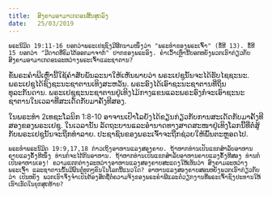 ```yaml
---
title:  ສົງຄາມອາມາເກດອນສິ້ນສຸດລົງ
date:   25/03/2019
---
```


`ພຣະນິມິດ 19:11-16 ບອກວ່າພຣະເຢຊູຊົງມີອີກນາມໜຶ່ງວ່າ "ພຣະທຳຂອງພຣະເຈົ້າ" (ຂໍ້ທີ 13). ຂໍ້ທີ 15 ບອກວ່າ "ມີດາດທີ່ຄົມໄດ້ອອກມາຈາກ" ປາກຂອງພຣະອົງ. ຄຳເວົ້າເຫຼົ່ານີ້ບອກຫຍັງພວກເຮົາກ່ຽວກັບສົງຄາມອາມາເກດອນລະຫວ່າງພຣະເຈົ້າແລະຊາຕານ?`

ຂໍ້ພຣະຄຳພີເຫຼົ່ານີ້ໃຊ້ຄຳສັບພັນລະນາໃຫ້ເຫັນພາບວ່າ ພຣະເຢຊູນັ້ນຈະໄດ້ຮັບໄຊຊະນະ. ພຣະເຢຊູໄດ້ຊົງຊະນະຊາຕານເທິງສະຫວັນ. ພຣະອົງໄດ້ເອົາຊະນະຊາຕານທີ່ຖິ່ນທຸລະກັນດານ. ພຣະເຢຊູຊະນະຊາຕານຢູ່ເທິງໄມ້ກາງແຂນແລະພຣະອົງກໍຈະເອົາຊະນະຊາຕານໃນເວລາທີ່ສະເດັດກັບມາຄັ້ງທີສອງ.

ໃນພຣະທຳ 2ເທຊະໂລນິກ 1:8-10 ອາຈານເປົາໂລຍັງໄດ້ຂຽນກ່ຽວກັບການສະເດັດກັບມາຄັ້ງທີສອງຂອງພຣະເຢຊູ. ໃນເວລານັ້ນ ລັດຖະບານແລະອຳນາດທາງສາດສະໜາຢູ່ເທິງໂລກນີ້ທີ່ຕໍ່ສູ້ກັບພຣະເຢຊູນັ້ນຈະຖືກທຳລາຍ. ປະຊາຊົນຂອງພຣະເຈົ້າຈະຖືກຊ່ວຍໃຫ້ພົ້ນຕະຫຼອດໄປ.

`ພຣະທຳພຣະນິມິດ 19:9,17,18 ກ່າວເຖິງອາຫານແລງສອງຄາບ. ຖ້າຫາກທ່ານເປັນແຂກສຳລັບອາຫານຄາບແລງຄັ້ງທີໜຶ່ງ ທ່ານກໍຈະໄດ້ກິນອາຫານ. ຖ້າຫາກທ່ານເປັນແຂກສຳລັບອາຫານຄາບແລງຄັ້ງທີສອງ ທ່ານກໍເປັນອາຫານເອງ! ຄວາມແຕກຕ່າງລະຫວ່າງອາຫານແລງສອງຄາບສະແດງໃຫ້ເຫັນວ່າ ສົງຄາມລະຫວ່າງພຣະເຈົ້າ ແລະຊາຕານນັ້ນມີຜົນຕໍ່ທຸກໆຄົນໃນໂລກນີ້ແນວໃດ? ອາຫານແລງສອງຄາບສອນຫຍັງພວກເຮົາກ່ຽວກັບວ່າ ເປັນຫຍັງ ພວກເຮົາຈຶ່ງຈຳເປັນຕ້ອງສັດຊື່ຕໍ່ຄວາມຈິງຂອງພຣະຄຳພີແລະຕໍ່ວຽກງານທີ່ພຣະເຈົ້າຊົງປະທານໃຫ້ເຮົາເຮັດໃນຍຸກສຸດທ້າຍ?`